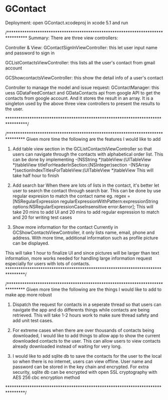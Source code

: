 GContact
==========

Deployment:
open GContact.xcodeproj in xcode 5.1 and run

/*********************************************************************************
Summary:
There are three view controllers:

Controller & View:
GContactSignInViewController: this let user input name and password to sign in

GCListContactsViewController: this lists all the user's contact from gmail account 

GCShowcontactsViewController: this show the detail info of a user's contact


Controller to manage the model and issue request:
GContactManager: this uess GDataFeedContact and GDataContacts api from google API to get the contacts from google account.  And it stores the result in an array.  It is a singleton used by the above three view controllers to present the results to the user.

*********************************************************************************/


/********************************************************************************
Given more time the following are the features I would like to add
1. Add table view section in the GCListContactsViewController so that users can navigate through the contacts with alphabetical order list.  This can be done by implementing 
-(NSString *)tableView:(UITableView *)tableView titleForHeaderInSection:(NSInteger)section
-(NSArray *)sectionIndexTitlesForTableView:(UITableView *)tableView
This will take half hour to finish

2. Add search bar
When there are lots of lists in the contact, it's better let user to search the contact
through search bar.  This can be done by use regular expresion to match the contact name
eg.
regex = [NSRegularExpression regularExpressionWithPattern:expressionString
                                                      options:NSRegularExpressionCaseInsensitive
                                                        error:&error];
This will take 20 mins to add UI and 20 mins to add regular expression to match and 20 for writing test cases


3. Show more information for the contact
Currently in GCShowContactsViewController, it only lists name, email, phone and address.
With more time, additional information such as profile picture can be displayed.

This will take 1 hour to finalize UI and since pictures will be larger than text information, more works needed for handling large information request especially for users with lots of contacts.
********************************************************************************/

/********************************************************************************
Given more time the following are the things I would like to add to make app more robust
1. Dispatch the request for contacts in a seperate thread so that users can navigate the app and do differents things while contacts are being retrieved.  This will take 1-2 hours work to make sure thread safety and add unit test cases.

2. For extreme cases when there are over thousands of contacts being downloaded, I would like to add things to allow app to show the current downloaded contacts to the user.  This can allow users to view contacts already downloaded instead of waiting for very long.

3. I would like to add sqlite db to save the contacts for the user to the local so when there is no internet, users can view offline.  User name and password can be stored in the key chain and encrypted.  For extra security, sqlite db can be encrypted with open SSL cryptography with AES 256 cbc encryption method

********************************************************************************/




